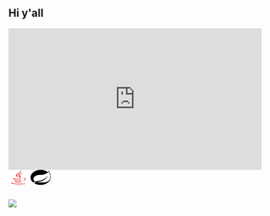 ## Hi y'all 
<div>
  <div style="width:100%;height:0;padding-bottom:56%;position:relative;"><iframe src="https://giphy.com/embed/qb1eHxhUHLdsc" width="100%" height="100%" style="position:absolute" frameBorder="0" class="giphy-embed" allowFullScreen></iframe></div>
</div>
  <img align="center" alt="Macedo-Java-Icon" height="30" width="40" src="https://raw.githubusercontent.com/devicons/devicon/master/icons/java/java-plain.svg">
  <img align="center" alt="Macedo-Spring-Icon" height="30" width="40" src="https://raw.githubusercontent.com/devicons/devicon/master/icons/spring/spring-plain.svg">
</div>
  
  ##
 
<div> 
  <a href="https://www.linkedin.com/in/macedooo/" target="_blank"><img src="https://img.shields.io/badge/-LinkedIn-%230077B5?style=for-the-badge&logo=linkedin&logoColor=white" target="_blank"></a> 
